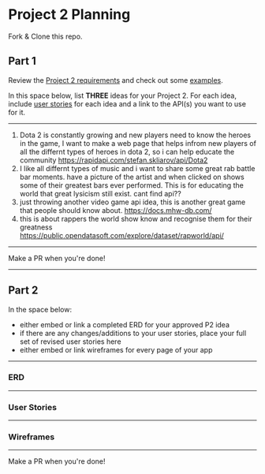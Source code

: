 # Project 2 Planning

Fork & Clone this repo.

## Part 1

Review the [Project 2 requirements](https://tmdarneille.gitbook.io/sei-ga-sea/11-projects/project-2#project-feedback-evaluation) and check out some [examples](https://www.google.com/url?q=https://tmdarneille.gitbook.io/sei-ga-sea/11-projects/past-projects/project2&sa=D&source=calendar&ust=1597596784944000&usg=AOvVaw1ihTzKFunxKsL2f6sIYdlC).

In this space below, list **THREE** ideas for your Project 2. For each idea, include [user stories](https://revelry.co/user-stories-that-dont-suck/) for each idea and a link to the API(s) you want to use for it.

--------------------------------------------------------
1. Dota 2 is constantly growing and new players need to know the heroes in the game, I want to make a web page that helps infrom new players of all the differnt types of heroes in dota 2, so i can help educate the community  https://rapidapi.com/stefan.skliarov/api/Dota2
2. I like all differnt types of music and i want to share some great rab battle bar moments. have a picture of the artist and when clicked on shows some of their greatest bars ever performed. This is for educating the world that great lysicism still exist. cant find api??
3. just throwing another video game api idea, this is another great game that people should know about.  https://docs.mhw-db.com/
4. this is about rappers the world show know and recognise them for their greatness https://public.opendatasoft.com/explore/dataset/rapworld/api/
---------------------------------------------------------

Make a PR when you're done!

---

## Part 2

In the space below:
* either embed or link a completed ERD for your approved P2 idea
* if there are any changes/additions to your user stories, place your full set of revised user stories here
* either embed or link wireframes for every page of your app

----------------------------------------------------------
### ERD

----------------------------------------------------------
### User Stories

----------------------------------------------------------
### Wireframes

----------------------------------------------------------

Make a PR when you're done!
